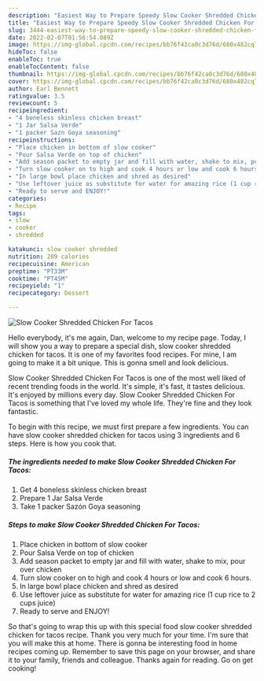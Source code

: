 ```yaml
---
description: "Easiest Way to Prepare Speedy Slow Cooker Shredded Chicken For Tacos"
title: "Easiest Way to Prepare Speedy Slow Cooker Shredded Chicken For Tacos"
slug: 3444-easiest-way-to-prepare-speedy-slow-cooker-shredded-chicken-for-tacos
date: 2022-02-07T01:56:54.089Z
image: https://img-global.cpcdn.com/recipes/bb76f42ca0c3d76d/680x482cq70/slow-cooker-shredded-chicken-for-tacos-recipe-main-photo.jpg
hideToc: false
enableToc: true
enableTocContent: false
thumbnail: https://img-global.cpcdn.com/recipes/bb76f42ca0c3d76d/680x482cq70/slow-cooker-shredded-chicken-for-tacos-recipe-main-photo.jpg
cover: https://img-global.cpcdn.com/recipes/bb76f42ca0c3d76d/680x482cq70/slow-cooker-shredded-chicken-for-tacos-recipe-main-photo.jpg
author: Earl Bennett
ratingvalue: 3.5
reviewcount: 5
recipeingredient:
- "4 boneless skinless chicken breast"
- "1 Jar Salsa Verde"
- "1 packer Sazn Goya seasoning"
recipeinstructions:
- "Place chicken in bottom of slow cooker"
- "Pour Salsa Verde on top of chicken"
- "Add season packet to empty jar and fill with water, shake to mix, pour over chicken"
- "Turn slow cooker on to high and cook 4 hours or low and cook 6 hours."
- "In large bowl place chicken and shred as desired"
- "Use leftover juice as substitute for water for amazing rice (1 cup rice to 2 cups juice)"
- "Ready to serve and ENJOY!"
categories:
- Recipe
tags:
- slow
- cooker
- shredded

katakunci: slow cooker shredded 
nutrition: 209 calories
recipecuisine: American
preptime: "PT33M"
cooktime: "PT45M"
recipeyield: "1"
recipecategory: Dessert

---
```



![Slow Cooker Shredded Chicken For Tacos](https://img-global.cpcdn.com/recipes/bb76f42ca0c3d76d/680x482cq70/slow-cooker-shredded-chicken-for-tacos-recipe-main-photo.jpg)

Hello everybody, it's me again, Dan, welcome to my recipe page. Today, I will show you a way to prepare a special dish, slow cooker shredded chicken for tacos. It is one of my favorites food recipes. For mine, I am going to make it a bit unique. This is gonna smell and look delicious.

Slow Cooker Shredded Chicken For Tacos is one of the most well liked of recent trending foods in the world. It's simple, it's fast, it tastes delicious. It's enjoyed by millions every day. Slow Cooker Shredded Chicken For Tacos is something that I've loved my whole life. They're fine and they look fantastic.




To begin with this recipe, we must first prepare a few ingredients. You can have slow cooker shredded chicken for tacos using 3 ingredients and 6 steps. Here is how you cook that.

<!--inarticleads1-->

##### The ingredients needed to make Slow Cooker Shredded Chicken For Tacos:

1. Get 4 boneless skinless chicken breast
1. Prepare 1 Jar Salsa Verde
1. Take 1 packer Sazón Goya seasoning




<!--inarticleads2-->

##### Steps to make Slow Cooker Shredded Chicken For Tacos:

1. Place chicken in bottom of slow cooker
1. Pour Salsa Verde on top of chicken
1. Add season packet to empty jar and fill with water, shake to mix, pour over chicken
1. Turn slow cooker on to high and cook 4 hours or low and cook 6 hours.
1. In large bowl place chicken and shred as desired
1. Use leftover juice as substitute for water for amazing rice (1 cup rice to 2 cups juice)
1. Ready to serve and ENJOY!



So that's going to wrap this up with this special food slow cooker shredded chicken for tacos recipe. Thank you very much for your time. I'm sure that you will make this at home. There is gonna be interesting food in home recipes coming up. Remember to save this page on your browser, and share it to your family, friends and colleague. Thanks again for reading. Go on get cooking!
